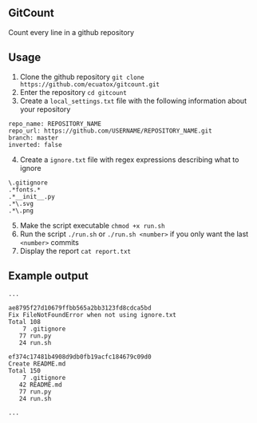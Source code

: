 ## GitCount
Count every line in a github repository

## Usage
1. Clone the github repository `git clone https://github.com/ecuatox/gitcount.git`
2. Enter the repository `cd gitcount`
3. Create a `local_settings.txt` file with the following information about your repository
```
repo_name: REPOSITORY_NAME
repo_url: https://github.com/USERNAME/REPOSITORY_NAME.git
branch: master
inverted: false
```
4. Create a `ignore.txt` file with regex expressions describing what to ignore
```
\.gitignore
.*fonts.*
.*__init__.py
.*\.svg
.*\.png
```
5. Make the script executable `chmod +x run.sh`
6. Run the script `./run.sh` or `./run.sh <number>` if you only want the last `<number>` commits
7. Display the report `cat report.txt`

## Example output
```
...

ae8795f27d10679ffbb565a2bb3123fd8cdca5bd
Fix FileNotFoundError when not using ignore.txt
Total 108
    7 .gitignore
   77 run.py
   24 run.sh

ef374c17481b4908d9db0fb19acfc184679c09d0
Create README.md
Total 150
    7 .gitignore
   42 README.md
   77 run.py
   24 run.sh

...
```

